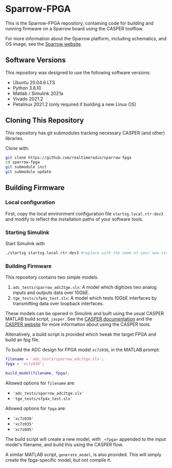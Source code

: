 # Sparrow-FPGA

This is the Sparrow-FPGA repository, containing code for building and running firmware on a Sparrow board using the CASPER toolflow.

For more information about the Sparrow platform, including schematics, and OS image, see the [Sparrow website](https://realtimeradio.co.uk/hardware).

## Software Versions

This repository was designed to use the following software versions:

 - Ubuntu 20.04.6 LTS
 - Python 3.8.10
 - Matlab / Simulink 2021a
 - Vivado 2021.2
 - Petalinux 2021.2 (only required if building a new Linux OS)

## Cloning This Repository

This repository has git submodules tracking necessary CASPER (and other) libraries.

Clone with:

```bash
git clone https://github.com/realtimeradio/sparrow-fpga
cd sparrow-fpga
git submodule init
git submodule update
```

## Building Firmware

### Local configuration

First, copy the local environment configuration file `startsg.local.rtr-dev3` and modify to reflect the installation paths of your software tools.

### Starting Simulink

Start Simulink with

```bash
./startsg startsg.local.rtr-dev3 #replace with the name of your new startsg.local file
```

### Building Firmware

This repository contains two simple models.

  1. `adc_tests/sparrow_adc2tge.slx`: A model which digitizes two analog inputs and outputs data over 10GbE.
  2. `tge_tests/sfp4x_test.slx`: A model which tests 10GbE interfaces by transmitting data over loopback interfaces.

These models can be opened in Simulink and built using the usual CASPER MATLAB build script, `jasper`.
See the [CASPER documentation](https://casper-toolflow.readthedocs.io) and the [CASPER website](https://casper.berkeley.edu) for more information about using the CASPER tools.

Altenatively, a build script is provided which tweak the target FPGA and build an fpg file.

To build the ADC design for FPGA model `xc7z030`, in the MATLAB prompt:

```matlab
filename = 'adc_tests/sparrow_adc2tge.slx';
fpga = 'xc7z030';

build_model(filename, fpga);
```

Allowed options for `filename` are:

  - `'adc_tests/sparrow_adc2tge.slx'`
  - `'tge_tests/sfp4x_test.slx'`

Allowed options for `fpga` are:

  - `'xc7z030'`
  - `'xc7z035'`
  - `'xc7z045'`

The build script will create a new model, with `_<fpga>` appended to the input model's filename, and build this using the CASPER flow.

A similar MATLAB script, `generate_model`, is also provided. This will simply create the fpga-specific model, but not compile it.
